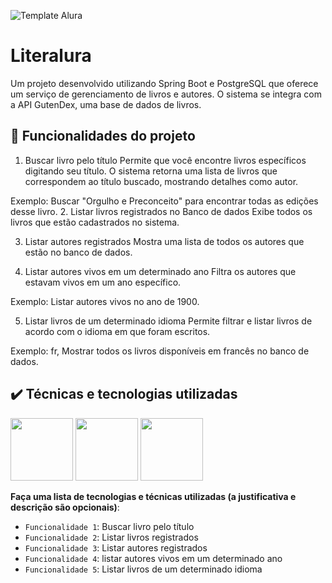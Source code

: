 ![Template Alura](https://github.com/gui-lirasilva/Edige-POO/blob/master/Template/Thumbnails%20GitHub.png?raw=true)
  
# Literalura

Um projeto desenvolvido utilizando Spring Boot e PostgreSQL que oferece um serviço de gerenciamento de livros e autores. O sistema se integra com a API GutenDex, uma base de dados de livros.

## 🔨 Funcionalidades do projeto


1. Buscar livro pelo título
Permite que você encontre livros específicos digitando seu título. O sistema retorna uma lista de livros que correspondem ao título buscado, mostrando detalhes como autor.

Exemplo: Buscar "Orgulho e Preconceito" para encontrar todas as edições desse livro.
2. Listar livros registrados no Banco de dados
Exibe todos os livros que estão cadastrados no sistema.

3. Listar autores registrados
Mostra uma lista de todos os autores que estão no banco de dados.

4. Listar autores vivos em um determinado ano
Filtra os autores que estavam vivos em um ano específico.

Exemplo: Listar autores vivos no ano de 1900.

5. Listar livros de um determinado idioma
Permite filtrar e listar livros de acordo com o idioma em que foram escritos.

Exemplo: fr, Mostrar todos os livros disponíveis em francês no banco de dados.


## ✔️ Técnicas e tecnologias utilizadas
<div>
  <img src="https://user-images.githubusercontent.com/25181517/117201156-9a724800-adec-11eb-9a9d-3cd0f67da4bc.png" width="100">
  <img src="https://user-images.githubusercontent.com/25181517/117201470-f6d56780-adec-11eb-8f7c-e70e376cfd07.png" width="100">
  <img src="https://user-images.githubusercontent.com/25181517/117208740-bfb78400-adf5-11eb-97bb-09072b6bedfc.png" width="100">
</div>


**Faça uma lista de tecnologias e técnicas utilizadas (a justificativa e descrição são opcionais)**:

- `Funcionalidade 1`: Buscar livro pelo título
- `Funcionalidade 2`: Listar livros registrados
- `Funcionalidade 3`: Listar autores registrados
- `Funcionalidade 4`: listar autores vivos em um determinado ano
- `Funcionalidade 5`: Listar livros de um determinado idioma


